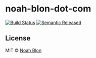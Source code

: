 # noah-blon-dot-com

[![Build Status](https://travis-ci.org/noahblon/noah-blon-dot-com.svg)](https://travis-ci.org/noahblon/noah-blon-dot-com) [![Semantic Released](https://img.shields.io/badge/%20%20%F0%9F%93%A6%F0%9F%9A%80-semantic--release-e10079.svg)](https://github.com/semantic-release/semantic-release)

## License

MIT © [Noah Blon](http://www.noahblon.com)
